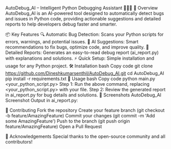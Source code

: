 AutoDebug_AI – Intelligent Python Debugging Assistant 🧑‍💻🤖
🚀 Overview
AutoDebug_AI is an AI-powered tool designed to automatically detect bugs and issues in Python code, providing actionable suggestions and detailed reports to help developers debug faster and smarter.

📦 Key Features
🔍 Automatic Bug Detection: Scans your Python scripts for errors, warnings, and potential issues.
🤖 AI Suggestions: Smart recommendations to fix bugs, optimize code, and improve quality.
📑 Detailed Reports: Generates an easy-to-read debug report (ai_report.py) with explanations and solutions.
⚡ Quick Setup: Simple installation and usage for any Python project.
🛠️ Installation
bash
Copy code
git clone https://github.com/Dineshkumarsenthil/AutoDebug_AI.git
cd AutoDebug_AI
pip install -r requirements.txt
🚦 Usage
bash
Copy code
python main.py <your_python_script.py>
Step 1: Run the above command, replacing <your_python_script.py> with your file.
Step 2: Review the generated report in ai_report.py for bug details and solutions.
📸 Screenshots
AutoDebug_AI Screenshot
Output in ai_report.py:

🤝 Contributing
Fork the repository
Create your feature branch (git checkout -b feature/AmazingFeature)
Commit your changes (git commit -m 'Add some AmazingFeature')
Push to the branch (git push origin feature/AmazingFeature)
Open a Pull Request

🙌 Acknowledgements
Special thanks to the open-source community and all contributors!
